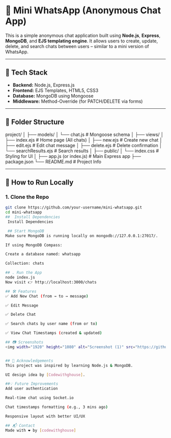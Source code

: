 # 💬 Mini WhatsApp (Anonymous Chat App)

This is a simple anonymous chat application built using **Node.js**, **Express**, **MongoDB**, and **EJS templating engine**. It allows users to create, update, delete, and search chats between users – similar to a mini version of WhatsApp.

---

## 🔧 Tech Stack

- **Backend:** Node.js, Express.js
- **Frontend:** EJS Templates, HTML5, CSS3
- **Database:** MongoDB using Mongoose
- **Middleware:** Method-Override (for PATCH/DELETE via forms)

---

## 📁 Folder Structure

project/
│
├── models/
│ └── chat.js # Mongoose schema
│
├── views/
│ ├── index.ejs # Home page (All chats)
│ ├── new.ejs # Create new chat
│ ├── edit.ejs # Edit chat message
│ ├── delete.ejs # Delete confirmation
│ └── searchResults.ejs # Search results
│
├── public/
│ └── index.css # Styling for UI
│
├── app.js (or index.js) # Main Express app
├── package.json
└── README.md # Project Info


---

## 🚀 How to Run Locally

### 1. Clone the Repo
```bash
git clone https://github.com/your-username/mini-whatsapp.git
cd mini-whatsapp
##  Install Dependencies
 Install Dependencies

 ## Start MongoDB
Make sure MongoDB is running locally on mongodb://127.0.0.1:27017/.

If using MongoDB Compass:

Create a database named: whatsapp

Collection: chats

## . Run the App
node index.js
Now visit 👉 http://localhost:3000/chats

## 🛠️ Features
✅ Add New Chat (from → to → message)

✅ Edit Message

✅ Delete Chat

✅ Search chats by user name (from or to)

✅ View Chat Timestamps (created & updated)

## 📷 Screenshots
<img width="1920" height="1080" alt="Screenshot (1)" src="https://github.com/user-attachments/assets/a7ce7cbe-1e06-454f-abc6-98832f174a6c" />


## 🙏 Acknowledgements
This project was inspired by learning Node.js & MongoDB.

UI design idea by [Codewithghouse].

##💡 Future Improvements
Add user authentication

Real-time chat using Socket.io

Chat timestamps formatting (e.g., 3 mins ago)

Responsive layout with better UI/UX

## 📬 Contact
Made with ❤️ by [codewithghouse]
